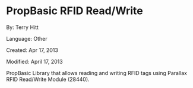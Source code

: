 # PropBasic RFID Read/Write

By: Terry Hitt

Language: Other

Created: Apr 17, 2013

Modified: April 17, 2013

PropBasic Library that allows reading and writing RFID tags using Parallax RFID Read/Write Module (28440).
